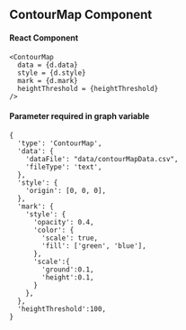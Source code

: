 ## ContourMap Component

#### React Component
```
<ContourMap 
  data = {d.data}
  style = {d.style}
  mark = {d.mark}
  heightThreshold = {heightThreshold}
/>
```

#### Parameter required in graph variable
```
{
  'type': 'ContourMap',
  'data': {
    'dataFile': "data/contourMapData.csv",
    'fileType': 'text',
  },
  'style': {
    'origin': [0, 0, 0],
  },
  'mark': {
    'style': {
      'opacity': 0.4,
      'color': {
        'scale': true,
        'fill': ['green', 'blue'],
      },
      'scale':{
        'ground':0.1,
        'height':0.1,
      }
    },
  },
  'heightThreshold':100,
}
```
